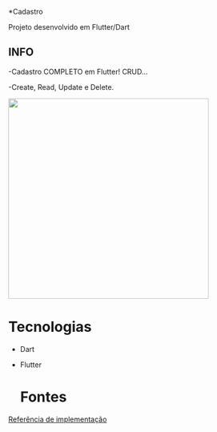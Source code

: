 *Cadastro

Projeto desenvolvido em Flutter/Dart

## INFO

-Cadastro COMPLETO em Flutter! CRUD...

-Create, Read, Update e Delete.

  <img src="https://user-images.githubusercontent.com/65368831/94776192-a948d600-0397-11eb-90e0-592b04f316e0.jpeg" width="400" />
  
  <h1>Tecnologias</h1>

* Dart

* Flutter
  
  <h1>Fontes</h1>


<a href="https://www.youtube.com/watch?v=ViahqKZzZ7Y">Referência de implementação</a>


